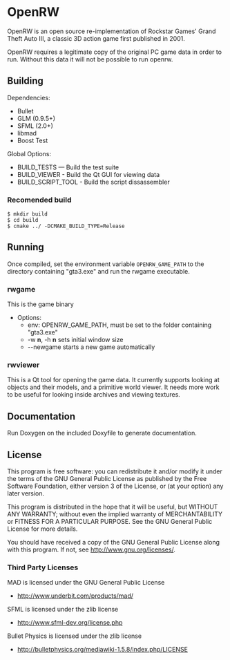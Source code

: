 # OpenRW

OpenRW is an open source re-implementation of Rockstar Games' Grand Theft Auto III,
a classic 3D action game first published in 2001.

OpenRW requires a legitimate copy of the original PC game data in order to run.
Without this data it will not be possible to run openrw.

## Building

Dependencies:

* Bullet
* GLM (0.9.5+)
* SFML (2.0+)
* libmad
* Boost Test

Global Options:

* BUILD_TESTS — Build the test suite
* BUILD_VIEWER - Build the Qt GUI for viewing data
* BUILD_SCRIPT_TOOL - Build the script dissassembler

### Recomended build

```
$ mkdir build
$ cd build
$ cmake ../ -DCMAKE_BUILD_TYPE=Release
```

## Running

Once compiled, set the environment variable `OPENRW_GAME_PATH` to the directory containing "gta3.exe" and run the rwgame executable.

### rwgame

This is the game binary

* Options:
    * env: OPENRW\_GAME\_PATH, must be set to the folder containing "gta3.exe"
    * -w **n**, -h **n** sets initial window size
    * --newgame starts a new game automatically

### rwviewer

This is a Qt tool for opening the game data. It currently supports  looking at
objects and their models, and a primitive world viewer. It needs more work to
be useful for looking inside archives and viewing textures.

## Documentation

Run Doxygen on the included Doxyfile to generate documentation.

## License

This program is free software: you can redistribute it and/or modify
it under the terms of the GNU General Public License as published by
the Free Software Foundation, either version 3 of the License, or
(at your option) any later version.

This program is distributed in the hope that it will be useful,
but WITHOUT ANY WARRANTY; without even the implied warranty of
MERCHANTABILITY or FITNESS FOR A PARTICULAR PURPOSE.  See the
GNU General Public License for more details.

You should have received a copy of the GNU General Public License
along with this program.  If not, see <http://www.gnu.org/licenses/>.

### Third Party Licenses

MAD is licensed under the GNU General Public License

* http://www.underbit.com/products/mad/

SFML is licensed under the zlib license

* http://www.sfml-dev.org/license.php

Bullet Physics is licensed under the zlib license

* http://bulletphysics.org/mediawiki-1.5.8/index.php/LICENSE
